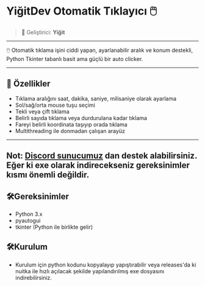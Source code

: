 # YiğitDev Otomatik Tıklayıcı 🖱️

> 🧒 Geliştirici: **Yiğit**

---
🖱️ Otomatik tıklama işini ciddi yapan, ayarlanabilir aralık ve konum destekli, Python Tkinter tabanlı basit ama güçlü bir auto clicker.

---

## 🌟 Özellikler

- Tıklama aralığını saat, dakika, saniye, milisaniye olarak ayarlama  
- Sol/sağ/orta mouse tuşu seçimi  
- Tekli veya çift tıklama  
- Belirli sayıda tıklama veya durdurulana kadar tıklama  
- Fareyi belirli koordinata taşıyıp orada tıklama  
- Multithreading ile donmadan çalışan arayüz  

---

## Not: [Discord sunucumuz](https://discord.gg/qA7trgxdVD) dan destek alabilirsiniz. Eğer ki exe olarak indirecekseniz gereksinimler kısmı önemli değildir.

## 🛠️Gereksinimler

- Python 3.x  
- pyautogui  
- tkinter (Python ile birlikte gelir)

## 🛠️Kurulum
- Kurulum için python kodunu kopyalayıp yapıştırabilir veya releases'da ki nuitka ile hızlı açılacak şekilde yapılandırılmış exe dosyasını indirebilirsiniz.
